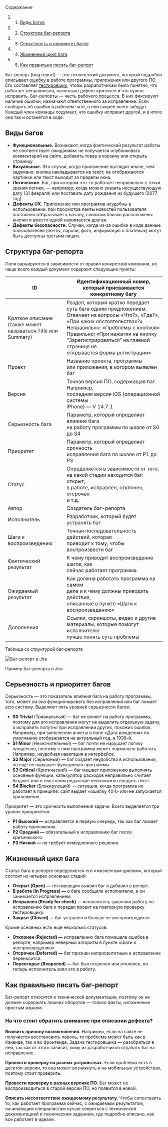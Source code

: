 Содержание

1. 1. [Виды багов](https://blog.skillfactory.ru/glossary/bag-report/#виды-багов)
2. 2. [Структура баг-репорта](https://blog.skillfactory.ru/glossary/bag-report/#структура-багрепорта)
3. 3. [Серьезность и приоритет багов](https://blog.skillfactory.ru/glossary/bag-report/#серьезность-и-приоритет-багов)
4. 4. [Жизненный цикл бага](https://blog.skillfactory.ru/glossary/bag-report/#жизненный-цикл-бага)
5. 5. [Как правильно писать баг-репорт](https://blog.skillfactory.ru/glossary/bag-report/#как-правильно-писать-багрепорт)

Баг-репорт (bug report) — это технический документ, который подробно описывает [ошибку](https://blog.skillfactory.ru/glossary/bag/) в работе программы, приложения или другого ПО. Его составляет [тестировщик](https://blog.skillfactory.ru/kto-takoj-testirovshhik-po/), чтобы разработчикам было понятно, что работает неправильно, насколько дефект критичен и что нужно исправить.
Баг-репорты — часть рабочего процесса. В них фиксируют наличие ошибки, назначают ответственного за исправление. Если сообщить об ошибке в рабочем чате, о ней скорее всего забудут. Каждый член команды подумает, что ошибку исправит другой, и в итоге она так и останется в коде.

## Виды багов

- **Функциональные.** Возникают, когда фактический результат работы не соответствует ожиданиям: не получается опубликовать комментарий на сайте, добавить товар в корзину или открыть страницу.
- **Визуальные.** Это случаи, когда приложение выглядит иначе, чем задумано: кнопка накладывается на текст, не отображаются картинки или текст выходит за пределы окна.
- **Логические.** Баг, при котором что-то работает неправильно с точки зрения логики, — например, когда можно указать несуществующую дату (31 февраля) или поставить дату рождения из будущего (2077 год).
- **Дефекты UX.** Приложение или программа неудобны в использовании: при просмотре ленты новостей пользователя постоянно отбрасывает к началу, слишком близко расположены кнопки и вместо одной нажимается другая.
- **Дефекты безопасности.** Случаи, когда из-за ошибки в коде данные пользователей (почты, пароли, фото, информация о платежах) могут быть доступны третьим лицам.


## Структура баг-репорта

Поля варьируются в зависимости от правил конкретной компании, но чаще всего каждый документ содержит следующие пункты:

|ID|Идентификационный номер,  <br>который присваивается конкретному багу|
|---|---|
|Краткое описание  <br>(также может называться Title или Summary)|Раздел, который кратко передает суть бага одним предложением. Отвечает на вопросы «Что?», «Где?», «При каких обстоятельствах?»  <br>Неправильно: «Проблемы с кнопкой»  <br>Правильно: «При нажатии на кнопку  <br>“Зарегистрироваться” на главной странице не  <br>открывается форма регистрации»|
|Проект|Название проекта, программы  <br>или приложения, в котором выявлен баг|
|Версия|Точная версия ПО, содержащая баг. Например,  <br>последняя версия iOS (операционной системы  <br>iPhone) — V 14.7.1|
|Серьезность бага|Параметр, который определяет влияние бага  <br>на работу программы по шкале от S0 до S4|
|Приоритет|Параметр, который определяет срочность  <br>исправления бага по шкале от P1 до PЗ|
|Статус|Определяется в зависимости от того,  <br>на какой стадии находится баг: открыт,  <br>в работе, исправлен, отклонен, отсрочен  <br>и т.д.|
|Автор|Создатель баг-репорта|
|Исполнитель|Разработчик, который будет устранять баг|
|Шаги к воспроизведению|Точная последовательность действий, которая  <br>приводит к тому, чтобы воспроизвести баг|
|Фактический результат|К чему приводит воспроизведение шагов, как  <br>сейчас работает программа|
|Ожидаемый результат|Как должна работать программа на самом  <br>деле и к чему должны приводить действия,  <br>описанные в пункте «Шаги к воспроизведению»|
|Дополнения|Ссылки, скриншоты, видео и другие  <br>материалы, которые помогут исполнителю  <br>лучше понять суть проблемы|

Таблица со структурой баг-репорта

![Баг-репорт в Jira](https://blog.skillfactory.ru/wp-content/uploads/2023/02/image1-4-4.png)

Пример баг-репорта в Jira

## Серьезность и приоритет багов

Серьезность — это показатель влияния бага на работу программы, того, может ли она функционировать без исправления или баг ломает всю систему. Выделяют пять уровней серьезности багов:

- **S0 Trivial** (Тривиальный) — баг не влияет на работу программы, поэтому для его исправления могут не выделить отдельную задачу, а исправить попутно при исправлении других, похожих ошибок. Например, при заполнении анкеты в поле «Дата рождения» по умолчанию отображается не актуальный год, а 1999-й.
- **S1 Minor** (Незначительный) — баг почти не нарушает логику процессов, поэтому с ним программа может нормально работать. Например, неудобная навигация в интерфейсе.
- **S2 Major** (Серьезный) — баг создает неудобства в использовании, но еще не нарушает функционал программы.
- **S3 Critical** (Критический) — баг мешает приложению выполнять основные функции: калькулятор расходов неправильно считает бюджет или в текстовом редакторе невозможно вводить текст.
- **S4 Blocker** (Блокирующий) — ситуация, когда программа не работает в принципе: сайт выдает «ошибку 404» или не запускается приложение.

Приоритет — это срочность выполнения задачи. Всего выделяется три уровня приоритетов:

- **P1 Высокий —** исправляется в первую очередь, так как баг ломает работу приложения.
- **P2 Средний —** обязательный к исправлению баг после критического.
- **P3 Низкий —** не требует немедленного решения.

## Жизненный цикл бага

Статус бага в репорте определяется его «жизненным циклом», который состоит из четырех основных стадий:

- **Открыт (Open) —** тестировщик выявил баг и добавил в репорт.
- **В работе (In Progress) —** о баге сообщили исполнителю, и он занимается исправлением.
- **Исправлен (Ready for check) —** исполнитель закончил работу по исправлению бага и передал проект на повторную проверку тестировщику.
- **Закрыт (Closed) —** баг устранен и больше не воспроизводится.

Кроме основных есть еще несколько статусов:

- **Отклонен (Rejected) —** исправлению бага помешала ошибка в репорте, например неверный алгоритм в пункте «Шаги к воспроизведению».
- **Отсрочен (Deferred) —** баг признан неприоритетным и исправление переносится.
- **Переоткрыт (Reopened) —** баг был отсрочен или отклонен, но теперь исполнитель взял его в работу.

## Как правильно писать баг-репорт

Баг-репорт относится к технической документации, поэтому он не должен содержать лишних оборотов — только факты, изложенные простым языком.

### На что стоит обратить внимание при описании дефекта?

**Выявить причину возникновения.** Например, если на сайте не получается восстановить пароль, то проблема может быть как в бэкенде, так и во фронтенде. Задача тестировщика — разобраться в ней, так как от этого зависит, кому из разработчиков отдавать баг на исправление.

**Провести проверку на разных устройствах.** Если проблема есть в десктоп-версии, то она может возникнуть и на мобильных устройствах, поэтому стоит проверить.

**Провести проверку в разных версиях ПО.** Баг может не воспроизводиться в старой версии ПО, но появится в новой.

**Описать несоответствие ожидаемому результату.** Чтобы сопоставить то, как работает программа сейчас, с ожидаемым результатом, начинающим специалистам лучше свериться с технической документацией и техническим заданием, где подробно описано, как все работает в идеале.